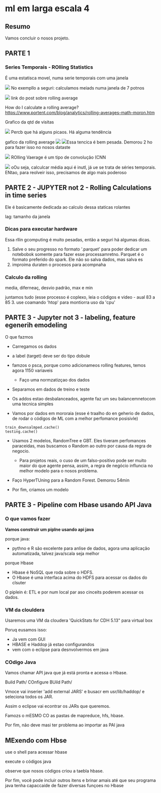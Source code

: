 # ml em larga escala 4

## Resumo

Vamos concluir o nosos projeto.

## PARTE 1

### Series Temporais - ROlling Statistics

É uma estatisca movel, numa serie temporais com uma janela

![](/home/rhavel/Documentos/STUDY-PROJECTS/data-engineering-study/ds-academy/formacao-data-enginner/course-04-ml-in-cluster/imgs/img-c4-05-01.png)
No exempllo a seguri: calculamos meiads numa janela de 7 potnos

![](/home/rhavel/Documentos/STUDY-PROJECTS/data-engineering-study/ds-academy/formacao-data-enginner/course-04-ml-in-cluster/imgs/img-c4-05-02.png)
link do post sobre rolling average

How do I calculate a rolling average?
https://www.portent.com/blog/analytics/rolling-averages-math-moron.htm

Grafico da qtd de visitas

![](/home/rhavel/Documentos/STUDY-PROJECTS/data-engineering-study/ds-academy/formacao-data-enginner/course-04-ml-in-cluster/imgs/img-c4-05-03.png)
Percb que há alguns picaos. Há alguma tendência


gafico da rolling average
![](/home/rhavel/Documentos/STUDY-PROJECTS/data-engineering-study/ds-academy/formacao-data-enginner/course-04-ml-in-cluster/imgs/img-c4-05-04.png)
![](/home/rhavel/Documentos/STUDY-PROJECTS/data-engineering-study/ds-academy/formacao-data-enginner/course-04-ml-in-cluster/imgs/img-c4-05-05.png)Essa tencica é bem pesada. Demorou 2 ho para fazer isso no nosos dataste

![](/home/rhavel/Documentos/STUDY-PROJECTS/data-engineering-study/ds-academy/formacao-data-enginner/course-04-ml-in-cluster/imgs/img-c4-05-06.png)
ROlling Vaerage é um tipo de convoluçâo (CNN

![](/home/rhavel/Documentos/STUDY-PROJECTS/data-engineering-study/ds-academy/formacao-data-enginner/course-04-ml-in-cluster/imgs/img-c4-05-07.png)
oOu seja, calculcar média aqui é inutl, já ue se trata de séries temporais. ENtao, para reolveir isso, precisamos de algo mais poderoso


## PARTE 2 - JUPYTER not 2 - Rolling Calculations in time series

Ele é basicamente dedicada ao calculo dessa staticas rolantes

lag: tamanho da janela

### Dicas para executar hardware

Essa rllin gcomputing é muito pesadas, então a seguri há algumas dicas.

1. Salve o seu progresso no formato '.parquet' para poder dedicar um notebobok somente para fazer esse processamretno. Parquet é o formato preferido do spark. Ele não so salva dados, mas salva es
2. improima duraten o procesos para acompnaha

### Calculo da rolling

media, diferneaç, desvio padrão, max e min

juntamos tudo (esse processo é coplexo, leia o códigos e video - aual 83 a 85
3. use coamando 'htop' para montiorra uso da 'cpu'


## PARTE 3 - Jupyter not 3 - labeling, feature egenerih  emodeling

O que fazmos
+ Carregamos os dados
+  a label (target) deve ser do tipo dobule
+ famzos o psca, porque como adicionameos rolling features, temos agora 1150 variaveis
  - Faço uma normzatizçao dos dados
+ Separamos em dados de treino e teste

+ Os addos estao desbalanceados, agente faz um seu balancemnetocom uma tecnica simples

+ Vamos por dados em mororaia (esse é traalho do en geherio de dados, de rodar o códigos de ML com a melhor perfomance posisivle)

````
train_downsalmped.cache()
testing.cache()
````

+ Usamos 2 modelos, RandomTree  e GBT. Eles tiveram perfomances paraceidas, mas buscamos o Random ao outro por causa da regra de negocio. 
  - Para projetos reais, o cuso de um falso-positivo pode ser muito maior do que agente pensa, assim, a regra de negócio influncia no melhor modelo para o nosos problema.

+ Faço HyperTUning para a Random Forest. Demorou 54min

+ Por fim, criamos um modelo

## PARTE 3 - Pipeline com Hbase usando API Java

### O que vamos fazer

**Vamos construir um piplne usando api java**

porque java:
+ pythno e R são excelente para anlise de dados, agora uma aplicação automatizada, talvez java/scala seja melhor

porque Hbase
+ Hbase é NoSQL que roda sobre o HDFS.
+ O Hbase é uma interfaca acima do HDFS para acessar os dados do clsuter

O piplein é: ETL e por num local par aso cinceits poderem acessar os dados.


### VM da clouldera

Usaremos uma VM da cloudera 'QuickStats for CDH 5.13" para virtual box

Poruq eusamos isso:
+ Ja vem com GUI
+ HBASE e Haddop já estao configurandos
+ vem com o eclipse para desnvolvermos em java

### COdigo Java

Vamos chamar API java que já está pronta e acessa o Hbase.

Build Path/ COnfigure BUild Path/

Vmoce vai inserier 'add external JARS' e busacr em usr/lib/haddop/ e seleciona todos os JAR.

Assim o eclipse vai econtrar os JARs que queremos. 

Famozs o mESMO CO as pastas de mapreduce, hfs, hbase.

Por fim, não deve masi ter problema ao importar as PAI java

## MExendo com Hbse

use o shell para acessar hbase

execute o códigos java

observe que nosos códigos criou a taebla hbase.

Por fim, você pode incluir outros itens e brinar amais até que seu programa java tenha capaccaide de fazer diversas funçoes no Hbase

